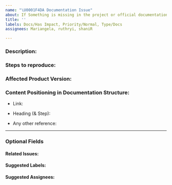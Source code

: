 ```yaml
---
name: "\U0001F4DA Documentation Issue"
about: If Something is missing in the project or official documentation.
title: ''
labels: Docs/Has Impact, Priority/Normal, Type/Docs
assignees: Mariangela, ruthryi, shaniR

---
```


### Description:
<!-- Describe the issue -->

### Steps to reproduce:

### Affected Product Version:
<!-- Members can use Affected/*** labels -->

### Content Positioning in Documentation Structure:
<!-- https://docs.wso2.com/display/MG301/Quick+Start+Guide+-+Binary -->
- Link:
<!-- Initialize a project/2 -->
- Heading (& Step):
<!-- More information section -->
- Any other reference:

---
### Optional Fields
#### Related Issues:
<!-- Any related issues from this/other repositories-->

#### Suggested Labels:
<!--Only to be used by non-members-->

#### Suggested Assignees:
<!--Only to be used by non-members-->
